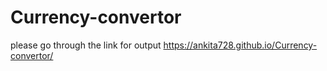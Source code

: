 # Currency-convertor
please go through the link for output
https://ankita728.github.io/Currency-convertor/
